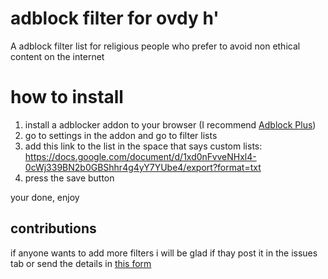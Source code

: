 # adblock filter for ovdy h'
A adblock filter list for religious people who prefer to avoid non ethical content on the internet




# how to install
1. install a adblocker addon to your browser (I recommend [Adblock Plus](https://adblockplus.org/))
2. go to settings in the addon and go to filter lists
3. add this link to the list in the space that says custom lists:                            
https://docs.google.com/document/d/1xd0nFvveNHxl4-0cWj339BN2b0GBShhr4g4yY7YUbe4/export?format=txt
4. press the save button

your done, 
enjoy


## contributions
if anyone wants to add more filters i will be glad if thay post it in the issues tab or send the details in [this form](https://forms.gle/NPPeHrjZ14UKS9qD9
)                         
